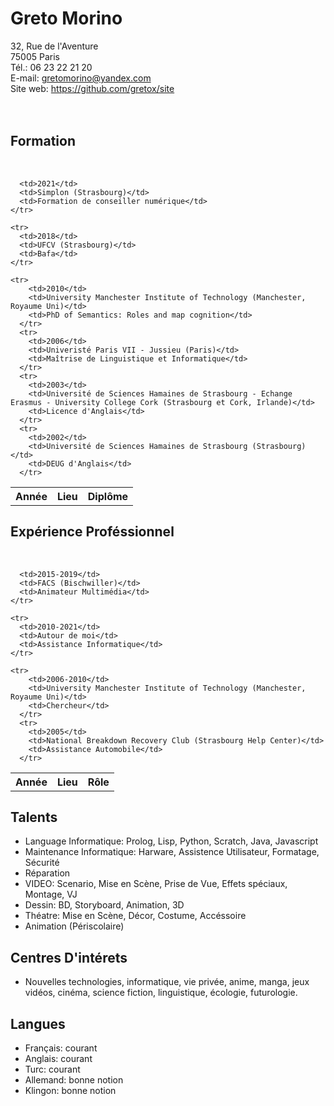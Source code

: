 <!DOCTYPE html>
<html lang="en">
<head>
    <meta charset="UTF-8">
    <meta http-equiv="X-UA-Compatible" content="IE=edge">
    <meta name="viewport" content="width=device-width, initial-scale=1.0">
    <link rel="stylesheet" href="style.css">
    <title>CV de Gretox</title>
</head>
<body>
<h1>Greto Morino</h1>
32, Rue de l'Aventure
<br>
75005 Paris
<br>
Tél.: 06 23 22 21 20
<br>
E-mail: <a href="mailto:gretomorino@yandex.com">gretomorino@yandex.com</a> 
 <br>
Site web: <a href="https://github.com/gretox/site">https://github.com/gretox/site</a>
<br>
<br>
<br>
<h2>Formation</h2>
<table style="width:100%">
    <tr>
      <th>Année</th>
      <th>Lieu</th>
      <th>Diplôme</th>
    </tr>
    <br>
    
      <td>2021</td>
      <td>Simplon (Strasbourg)</td>
      <td>Formation de conseiller numérique</td>
    </tr>
   
    <tr>
      <td>2018</td>
      <td>UFCV (Strasbourg)</td>
      <td>Bafa</td>
    </tr>
   
    <tr>
        <td>2010</td>
        <td>University Manchester Institute of Technology (Manchester, Royaume Uni)</td>
        <td>PhD of Semantics: Roles and map cognition</td>
      </tr>
      <tr>
        <td>2006</td>
        <td>Univeristé Paris VII - Jussieu (Paris)</td>
        <td>Maîtrise de Linguistique et Informatique</td>
      </tr>
      <tr>
        <td>2003</td>
        <td>Université de Sciences Hamaines de Strasbourg - Echange Erasmus - University College Cork (Strasbourg et Cork, Irlande)</td>
        <td>Licence d'Anglais</td>
      </tr>
      <tr>
        <td>2002</td>
        <td>Université de Sciences Hamaines de Strasbourg (Strasbourg)</td>
        <td>DEUG d'Anglais</td>
      </tr>
  </table> 
  <h2>Expérience Proféssionnel</h2>
  <table style="width:100%">
    <tr>
      <th>Année</th>
      <th>Lieu</th>
      <th>Rôle</th>
    </tr>
    <br>
    
      <td>2015-2019</td>
      <td>FACS (Bischwiller)</td>
      <td>Animateur Multimédia</td>
    </tr>
   
    <tr>
      <td>2010-2021</td>
      <td>Autour de moi</td>
      <td>Assistance Informatique</td>
    </tr>
   
    <tr>
        <td>2006-2010</td>
        <td>University Manchester Institute of Technology (Manchester, Royaume Uni)</td>
        <td>Chercheur</td>
      </tr>
      <tr>
        <td>2005</td>
        <td>National Breakdown Recovery Club (Strasbourg Help Center)</td>
        <td>Assistance Automobile</td>
      </tr>
  </table> 
  <h2>Talents</h2>
  <ul>
    <li>Language Informatique: Prolog, Lisp, Python, Scratch, Java, Javascript</li>
    <li>Maintenance Informatique: Harware, Assistence Utilisateur, Formatage, Sécurité</li>
    <li>Réparation</li>
    <li>VIDEO: Scenario, Mise en Scène, Prise de Vue, Effets spéciaux, Montage, VJ</li>
    <li>Dessin: BD, Storyboard, Animation, 3D</li>
    <li>Théatre: Mise en Scène, Décor, Costume, Accéssoire</li>
    <li>Animation (Périscolaire)</li>  
  </ul> 
  
  
  <h2>Centres D'intérets</h2>
  <ul>
    <li>Nouvelles technologies, informatique,
        vie privée, anime, manga, jeux vidéos,
        cinéma, science fiction, linguistique,
        écologie, futurologie.</li>
  </ul> 
  <h2>Langues</h2>
  <ul>
    <li>Français: courant</li>
    <li>Anglais: courant</li>
    <li>Turc: courant</li>
    <li>Allemand: bonne notion</li>
    <li>Klingon: bonne notion</li>
  </ul> 
</body>
</html>
